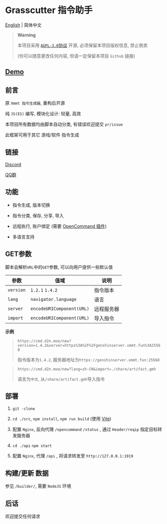 # Grasscutter 指令助手

[English](https://github.com/Dituon/grasscutter-command-helper/blob/main/README.md) | 简体中文

> **Warning**
>
> 本项目采用 [`AGPL-3.0`协议](https://github.com/Dituon/grasscutter-command-helper/blob/main/LICENSE) 开源, 必须保留本项目版权信息, 禁止倒卖
>
> (你可以随意更改任何内容, 但请一定保留本项目 `Github` 链接)

## [Demo](https://cmd.d2n.moe/new)

## 前言

原 `Xmmt 指令生成器`, 重构后开源

纯 `JS(ES)` 编写, 模块化设计: 轻量, 高效

本项目所有数据均由脚本自动分类, 有错误欢迎提交 `pr/issue`

此框架可用于其它 游戏/软件 指令生成

## 链接

[Discord](https://discord.gg/uDSQfQTrd8)

[QQ群](https://jq.qq.com/?_wv=1027&k=wPwRuhuJ)

## 功能

- 指令生成, 版本切换

- 指令分类, 保存, 分享, 导入

- 远程执行, 账户绑定 (需要 [OpenCommand 插件](https://github.com/jie65535/gc-opencommand-plugin))

- 多语言支持

## GET参数

脚本会解析`URL`中的`GET`参数, 可以向用户提供一些默认值

| 参数      | 值域                      | 说明       |
| --------- | ------------------------- | ---------- |
| `version` | `1.2.1` `1.4.2`           | 指令版本   |
| `lang`    | `navigator.language`      | 语言       |
| `server`  | `encodeURIComponent(URL)` | 远程服务器 |
| `import`  | `encodeURIComponent(URL)` | 导入指令   |

**示例**

> `https://cmd.d2n.moe/new?version=1.4.2&server=https%3A%2F%2Fgenshinserver.xmmt.fun%3A25568`
> 
> 指令版本为`1.4.2`, 服务器地址为`https://genshinserver.xmmt.fun:25568`

> `https://cmd.d2n.moe/new?lang=zh-CN&import=./share/artifact.gmh`
>
> 语言为`中文`, 从`/share/artifact.gmh`导入指令

## 部署

1. `git -clone`

2. `cd ./src`, `npm install`, `npm run build` (使用 [Vite](https://github.com/vitejs/vite))

3. 配置 `Nginx`, 反向代理 `/opencommand` `/status` , 通过 `Header/reqip` 指定目标转发服务器
   
4. `cd ./api` `npm start`

5. 配置 `Nginx`, 代理 `/api` , 将请求转发至 `http://127.0.0.1:1919`

## 构建/更新 数据

参见 `/builder/`, 需要 `NodeJS` 环境

## 后话

欢迎提交任何请求
